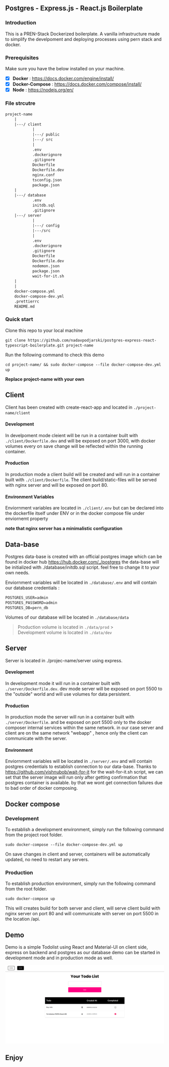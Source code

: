 ## Postgres - Express.js - React.js Boilerplate

### Introduction

This is a PREN-Stack Dockerized boilerplate.
A vanilla infrastructure made to simplify the develpoment and deploying processes using pern stack and docker.

### Prerequisites

Make sure you have the below installed on your machine.

- [x] **Docker** : https://docs.docker.com/engine/install/
- [x] **Docker-Compose** : https://docs.docker.com/compose/install/
- [x] **Node** : https://nodejs.org/en/

### File strcutre

```
project-name
    |
    |---/ client
            |
            |---/ public
            |---/ src
            |
            .env
            .dockerignore
            .gitignore
            Dockerfile
            Dockerfile.dev
            nginx.conf
            tsconfig.json
            package.json
    |
    |---/ database
            .env
            initdb.sql
            .gitignore
    |---/ server
            |
            |---/ config
            |---/src
            |
            .env
            .dockerignore
            .gitignore
            Dockerfile
            Dockerfile.dev
            nodemon.json
            package.json
            wait-for-it.sh
    |
    |
    docker-compose.yml
    docker-compose-dev.yml
    .prettierrc
    README.md
```

### Quick start

Clone this repo to your local machine

```
git clone https://github.com/nadavpodjarski/postgres-express-react-typescript-boilerplate.git project-name
```

Run the following command to check this demo

```
cd project-name/ && sudo docker-compose --file docker-compose-dev.yml up
```

**Replace project-name with your own**

## Client

Client has been created with create-react-app and located in `./project-name/client`

#### Development

In develpoment mode cleient will be run in a container built with `./client/Dockerfile.dev` and will be exposed on port 3000, with docker volumes every on save change will be reflected within the running container.

#### Production

In production mode a client build will be created and will run in a container built with `./client/Dockerfile`.
The client build/static-files will be served with nginx server and will be exposed on port 80.

#### Environment Variables

Enviornment variables are located in `./client/.env` but can be declared into the dockerfile itself under ENV or in the docker compose file under enviornemt property

**note that nginx server has a minimalistic configuration**

## Data-base

Postgres data-base is created with an official postgres image which can be found in docker hub https://hub.docker.com/_/postgres
the data-base will be initialized with ./database/initdb.sql script. feel free to change it to your own needs.

Enviornment variables will be located in `./database/.env`
and will contain our database credentials :

```
POSTGRES_USER=admin
POSTGRES_PASSWORD=admin
POSTGRES_DB=pern_db
```

Volumes of our database will be located in `./database/data`

> Production volume is located in `./data/prod` > </br>
> Development volume is located in `./data/dev`

## Server

Server is located in ./projec-name/server using express.

#### Development

In development mode it will run in a container built with `./server/Dockerfile.dev`.
dev mode server will be exposed on port 5500 to the "outside" world and will use volumes for data persistent.

#### Production

In production mode the server will run in a container built with `./server/Dockerfile`.
and be exposed on port 5500 only to the docker composer internal services within the same network.
in our case server and client are on the same network "webapp" , hence only the client can communicate with the server.

#### Environment

Enviornment variables will be located in `./server/.env`
and will contain postgres credentials to establish connection to our data-base.
Thanks to https://github.com/vishnubob/wait-for-it for the wait-for-it.sh script, we can set that the server image will run only after getting confirmation that postgres container is available.
by that we wont get connection failures due to bad order of docker composing.

## Docker compose

### Development

To establish a development environment, simply run the following command from the project root folder.

```
sudo docker-compose --file docker-compose-dev.yml up
```

On save changes in client and server, containers will be automatically updated, no need to restart any servers.
</br>

### Production

To establish production environment, simply run the following command from the root folder.

```
sudo docker-compose up
```

This will creates build for both server and client, will serve client build with nginx server on port 80 and will communicate with server on port 5500 in the location /api.

## Demo

Demo is a simple Todolist using React and Material-UI on client side, express on backend and postgres as our database
demo can be started in development mode and in production mode as well.

<img src="./demo1.png" style="box-shadow 0px 10px 10px rgba(0,0,0,0.3);" />

## Enjoy
